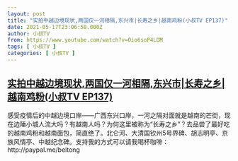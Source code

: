 ```yaml
---
layout: post
title: "实拍中越边境现状,两国仅一河相隔,东兴市|长寿之乡|越南鸡粉(小叔TV EP137)"
date: 2021-05-17T23:06:58.000Z
author: 小叔TV
from: https://www.youtube.com/watch?v=Oio6soP4LDM
tags: [ 小叔TV ]
categories: [ 小叔TV ]
---
```

<!--1621292818000-->
[实拍中越边境现状,两国仅一河相隔,东兴市|长寿之乡|越南鸡粉(小叔TV EP137)](https://www.youtube.com/watch?v=Oio6soP4LDM)
------

<div>
感受疫情后的中越边境口岸——广西东兴口岸，一河之隔对面就是越南的芒街，现在边陲小城人流大吗？有越南人吗？为何这里被称为“长寿之乡”？去品尝了最好吃的越南鸡粉和越南面包，简直绝了。北仑河、大清国钦州5号界碑、胡志明亭、京族风情亭、中越纪念碑。支持我的方式可以请我喝杯咖啡：http://paypal.me/beitong
</div>
